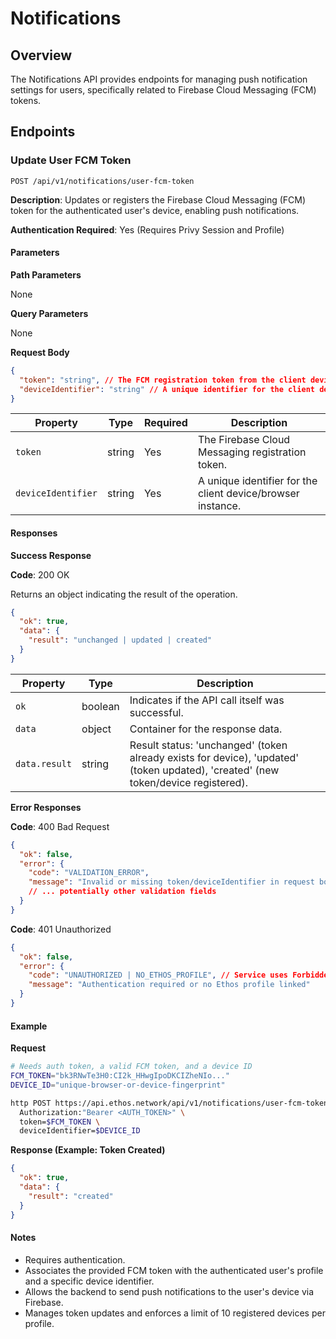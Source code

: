 # Notifications

## Overview

The Notifications API provides endpoints for managing push notification settings for users, specifically related to Firebase Cloud Messaging (FCM) tokens.

## Endpoints

### Update User FCM Token

```
POST /api/v1/notifications/user-fcm-token
```

**Description**: Updates or registers the Firebase Cloud Messaging (FCM) token for the authenticated user's device, enabling push notifications.

**Authentication Required**: Yes (Requires Privy Session and Profile)

#### Parameters

**Path Parameters**

None

**Query Parameters**

None

**Request Body**

```json
{
  "token": "string", // The FCM registration token from the client device
  "deviceIdentifier": "string" // A unique identifier for the client device/browser instance
}
```

| Property           | Type   | Required | Description                                                 |
| ------------------ | ------ | -------- | ----------------------------------------------------------- |
| `token`            | string | Yes      | The Firebase Cloud Messaging registration token.            |
| `deviceIdentifier` | string | Yes      | A unique identifier for the client device/browser instance. |

#### Responses

**Success Response**

**Code**: 200 OK

Returns an object indicating the result of the operation.

```json
{
  "ok": true,
  "data": {
    "result": "unchanged | updated | created"
  }
}
```

| Property      | Type    | Description                                                                                                                       |
| ------------- | ------- | --------------------------------------------------------------------------------------------------------------------------------- |
| `ok`          | boolean | Indicates if the API call itself was successful.                                                                                  |
| `data`        | object  | Container for the response data.                                                                                                  |
| `data.result` | string  | Result status: 'unchanged' (token already exists for device), 'updated' (token updated), 'created' (new token/device registered). |

**Error Responses**

**Code**: 400 Bad Request

```json
{
  "ok": false,
  "error": {
    "code": "VALIDATION_ERROR",
    "message": "Invalid or missing token/deviceIdentifier in request body"
    // ... potentially other validation fields
  }
}
```

**Code**: 401 Unauthorized

```json
{
  "ok": false,
  "error": {
    "code": "UNAUTHORIZED | NO_ETHOS_PROFILE", // Service uses Forbidden, but route might map to Unauthorized
    "message": "Authentication required or no Ethos profile linked"
  }
}
```

#### Example

**Request**

```bash
# Needs auth token, a valid FCM token, and a device ID
FCM_TOKEN="bk3RNwTe3H0:CI2k_HHwgIpoDKCIZheNIo..."
DEVICE_ID="unique-browser-or-device-fingerprint"

http POST https://api.ethos.network/api/v1/notifications/user-fcm-token \
  Authorization:"Bearer <AUTH_TOKEN>" \
  token=$FCM_TOKEN \
  deviceIdentifier=$DEVICE_ID
```

**Response (Example: Token Created)**

```json
{
  "ok": true,
  "data": {
    "result": "created"
  }
}
```

#### Notes

* Requires authentication.
* Associates the provided FCM token with the authenticated user's profile and a specific device identifier.
* Allows the backend to send push notifications to the user's device via Firebase.
* Manages token updates and enforces a limit of 10 registered devices per profile.
